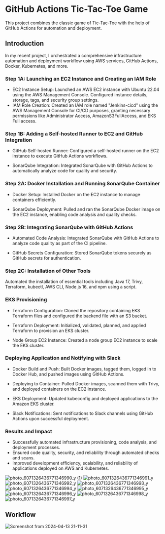 # GitHub Actions Tic-Tac-Toe Game
This project combines the classic game of Tic-Tac-Toe with the help of GitHub Actions for automation and deployment. 

## Introduction

In my recent project, I orchestrated a comprehensive infrastructure automation and deployment workflow using AWS services, GitHub Actions, Docker, Kubernetes, and more.

### Step 1A: Launching an EC2 Instance and Creating an IAM Role

- EC2 Instance Setup: Launched an AWS EC2 instance with Ubuntu 22.04 using the AWS Management Console. Configured instance details, storage, tags, and security group settings.
- IAM Role Creation: Created an IAM role named "Jenkins-cicd" using the AWS Management Console for CI/CD purposes, granting necessary permissions like Administrator Access, AmazonS3FullAccess, and EKS Full access.

### Step 1B: Adding a Self-hosted Runner to EC2 and GitHub Integration

- GitHub Self-hosted Runner: Configured a self-hosted runner on the EC2 instance to execute GitHub Actions workflows.

- SonarQube Integration: Integrated SonarQube with GitHub Actions to automatically analyze code for quality and security.


### Step 2A: Docker Installation and Running SonarQube Container
- Docker Setup: Installed Docker on the EC2 instance to manage containers efficiently.

- SonarQube Deployment: Pulled and ran the SonarQube Docker image on the EC2 instance, enabling code analysis and quality checks.


### Step 2B: Integrating SonarQube with GitHub Actions
- Automated Code Analysis: Integrated SonarQube with GitHub Actions to analyze code quality as part of the CI pipeline.

- GitHub Secrets Configuration: Stored SonarQube tokens securely as GitHub secrets for authentication.
### Step 2C: Installation of Other Tools
Automated the installation of essential tools including Java 17, Trivy, Terraform, kubectl, AWS CLI, Node.js 16, and npm using a script.
### EKS Provisioning
- Terraform Configuration: Cloned the repository containing EKS Terraform files and configured the backend file with an S3 bucket.

- Terraform Deployment: Initialized, validated, planned, and applied Terraform to provision an EKS cluster.

- Node Group EC2 Instance: Created a node group EC2 instance to scale the EKS cluster.

### Deploying Application and Notifying with Slack
- Docker Build and Push: Built Docker images, tagged them, logged in to Docker Hub, and pushed images using GitHub Actions.

- Deploying to Container: Pulled Docker images, scanned them with Trivy, and deployed containers on the EC2 instance.

- EKS Deployment: Updated kubeconfig and deployed applications to the Amazon EKS cluster.

- Slack Notifications: Sent notifications to Slack channels using GitHub Actions upon successful deployment.

### Results and Impact
- Successfully automated infrastructure provisioning, code analysis, and deployment processes.
- Ensured code quality, security, and reliability through automated checks and scans.
- Improved development efficiency, scalability, and reliability of applications deployed on AWS and Kubernetes.

![photo_6071326436771346990_y (1)](https://github.com/jignyasamishra/Github-Actions-EKS-Deployment/assets/85229187/c416ffdf-76eb-4990-b652-3a3a4135567f)
![photo_6071326436771346991_y](https://github.com/jignyasamishra/Github-Actions-EKS-Deployment/assets/85229187/4e7da95c-ec48-4b17-b33e-ac1aab93a909)
![photo_6071326436771346992_y](https://github.com/jignyasamishra/Github-Actions-EKS-Deployment/assets/85229187/f282b527-7731-4ccc-9075-78267da7c0b4)
![photo_6071326436771346993_y](https://github.com/jignyasamishra/Github-Actions-EKS-Deployment/assets/85229187/3d41e147-e545-40cd-8ec9-8f645143f2cb)
![photo_6071326436771346994_y](https://github.com/jignyasamishra/Github-Actions-EKS-Deployment/assets/85229187/76a3cdd9-2b04-4e16-9385-2eb5002c77f2)
![photo_6071326436771346995_y](https://github.com/jignyasamishra/Github-Actions-EKS-Deployment/assets/85229187/aa1393ee-5c4d-4923-ae4e-a1fdf195df0e)
![photo_6071326436771346996_y](https://github.com/jignyasamishra/Github-Actions-EKS-Deployment/assets/85229187/309d781d-f478-4e80-890c-0d78fd171ae1)
![photo_6071326436771346998_y](https://github.com/jignyasamishra/Github-Actions-EKS-Deployment/assets/85229187/3fb9af52-2628-4764-a404-236f5bb784a4)
![photo_6071326436771346997_y](https://github.com/jignyasamishra/Github-Actions-EKS-Deployment/assets/85229187/271ef9f5-d076-49d3-a7c7-be64518200e4)















## Workflow
![Screenshot from 2024-04-13 21-11-31](https://github.com/jignyasamishra/Github-Actions-EKS-Deployment/assets/85229187/045cd5f0-fc1b-4abd-b5c5-ed9b6468d1a3)





